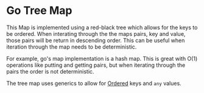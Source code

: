 # Go Tree Map
This Map is implemented using a red-black tree which allows for the keys to be ordered.  When interating through the the maps pairs, key and value, those pairs will be return in descending order.  This can be useful when iteration through the map needs to be deterministic.  

For example, go's map implementation is a hash map.  This is great with O(1) operations like putting and getting pairs, but when iterating through the pairs the order is not deterministic.

The tree map uses generics to allow for [Ordered](https://pkg.go.dev/golang.org/x/exp/constraints#Ordered) keys and `any` values.
